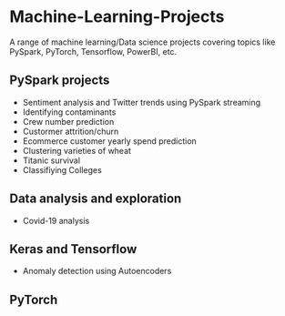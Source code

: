 # Machine-Learning-Projects
A range of machine learning/Data science projects covering topics like PySpark, PyTorch, Tensorflow, PowerBI, etc.

## PySpark projects
- Sentiment analysis and Twitter trends using PySpark streaming
- Identifying contaminants
- Crew number prediction
- Custormer attrition/churn
- Ecommerce customer yearly spend prediction
- Clustering varieties of wheat
- Titanic survival
- Classifiying Colleges

## Data analysis and exploration
- Covid-19 analysis

## Keras and Tensorflow
- Anomaly detection using Autoencoders

## PyTorch
